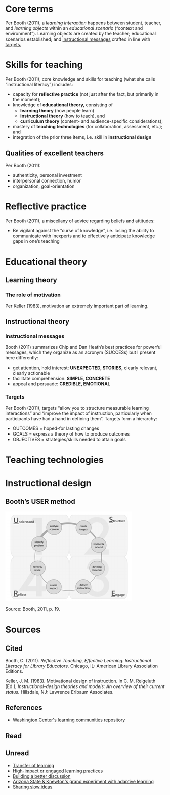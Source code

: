 

# Core terms

Per Booth (2011), a *learning interaction* happens between student, teacher, and *learning objects* within an *educational scenario* (“context and environment”). Learning objects are created by the teacher; educational scenarios established; and [instructional messages](#instructional-messages) crafted in line with [targets.](#targets)



# Skills for teaching

Per Booth (2011), core knowledge and skills for teaching (what she calls “instructional literacy”) includes:

- capacity for **reflective practice** (not just after the fact, but primarily in the moment);
- knowledge of **educational theory,** consisting of
    - **learning theory** (how people learn)
    - **instructional theory** (how to teach), and 
    - **curriculum theory** (content- and audience-specific considerations); 
- mastery of **teaching technologies** (for collaboration, assessment, etc.); and
- integration of the prior three items, i.e. skill in **instructional design**

## Qualities of excellent teachers

Per Booth (2011):

- authenticity, personal investment
- interpersonal connection, humor
- organization, goal-orientation




# Reflective practice

Per Booth (2011), a miscellany of advice regarding beliefs and attitudes:

- Be vigilant against the “curse of knowledge”, i.e. losing the ability to communicate with inexperts and to effectively anticipate knowledge gaps in one’s teaching




# Educational theory


## Learning theory

### The role of motivation

Per Keller (1983), motivation an extremely important part of learning. 


## Instructional theory

### Instructional messages

Booth (2011) summarizes Chip and Dan Heath’s best practices for powerful messages, which they organize as an acronym (SUCCESs) but I present here differently:

- get attention, hold interest: **UNEXPECTED, STORIES,** clearly relevant, clearly actionable
- facilitate comprehension: **SIMPLE, CONCRETE**
- appeal and persuade: **CREDIBLE, EMOTIONAL**

### Targets

Per Booth (2011), targets “allow you to structure measurable learning interactions” and “improve the impact of instruction, particularly when participants have had a hand in defining them”. Targets form a hierarchy:

- OUTCOMES = hoped-for lasting changes
- GOALS = express a theory of how to produce outcomes
- OBJECTIVES = strategies/skills needed to attain goals



# Teaching technologies




# Instructional design

## Booth’s USER method

<img src="../illos/USER-ID-method.png" width="400px">

Source: Booth, 2011, p. 19.





 


# Sources

## Cited

Booth, C. (2011). *Reflective Teaching, Effective Learning: Instructional Literacy for Library Educators.* Chicago, IL: American Library Association Editions.

Keller, J. M. (1983). Motivational design of instruction. In C. M. Reigeluth (Ed.), *Instructional-design theories and models: An overview of their current status.* Hillsdale, NJ: Lawrence Erlbaum Associates.


## References

- [Washington Center's learning communities repository](http://wacenter.evergreen.edu/)

## Read 

## Unread

- [Transfer of learning](http://www.nwlink.com/~donclark/hrd/learning/transfer.html)
- [High-impact or engaged learning practices](https://uwaterloo.ca/centre-for-teaching-excellence/resources/integrative-learning/high-impact-practices-hips-or-engaged-learning-practices)
- [Building a better discussion](http://www.chronicle.com/article/Building-a-Better-Discussion/231685/)
- [Arizona State & Knewton's grand experiment with adaptive learning](https://www.insidehighered.com/news/2013/01/25/arizona-st-and-knewtons-grand-experiment-adaptive-learning)
- [Sharing slow ideas](http://www.newyorker.com/magazine/2013/07/29/slow-ideas)
